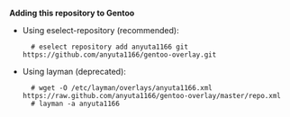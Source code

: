 **Adding this repository to Gentoo**

* Using eselect-repository (recommended):

        # eselect repository add anyuta1166 git https://github.com/anyuta1166/gentoo-overlay.git

* Using layman (deprecated):

        # wget -O /etc/layman/overlays/anyuta1166.xml https://raw.github.com/anyuta1166/gentoo-overlay/master/repo.xml
        # layman -a anyuta1166
